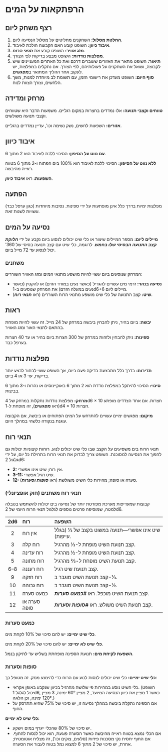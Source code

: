 # הרפתקאות על המים

## רצף משחק ליום

1. **החלטת מסלול:** השחקנים מחליטים על מסלול הנסיעה ליום.
2. **איבוד כיוון:** השופט קובע האם הקבוצה הולכת לאיבוד.
3. **מזג אוויר:** השופט קובע את ***תנאי הרוח***.
4. **מפלצות נודדות:** השופט מבצע בדיקות לפי הצורך.
5. **תיאור:** השופט מתאר את האזורים שעוברים דרכם ואת כל האתרים המעניינים שיש לקבוצה, ושואל את השחקנים על פעולותיהם, לפי הצורך. אם נתקלים במפלצות, יש לעקוב אחר ההליך המתואר ב***מפגשים***.
6. **סוף היום:** השופט מעדכן את רישומי הזמן, עם תשומת לב מיוחדת למנות, משך הלחשים, וצורך הצוות לנוח.

## מרחק ומדידה

**טווחים וקצבי תנועה:** אלו נמדדים בחצרות במקום רגליים. משמעות הדבר היא שטווחים וקצבי תנועה משולשים.

**אזורים:** השפעות לחשים, נשק נשימה וכו', עדיין נמדדים ברגליים.

## איבוד כיוון

**עם נווט על הסיפון:** הסיכוי ללכת לאיבוד הוא 2 מתוך 6.

**ללא נווט על הסיפון:** הסיכוי ללכת לאיבוד הוא 100% בים הפתוח ו-2 מתוך 6 בטווח ראייה מהיבשה.

**השפעות:** ראו ***איבוד כיוון***.

## הפתעה

מפלצות ימיות בדרך כלל אינן מופתעות על ידי ספינות. נסיבות מיוחדות (כגון ערפל כבד) עשויות לשנות זאת.

## נסיעה על המים

**מיילים ליום:** מספר המיילים שיצור או כלי שיט יכולים לנסוע ביום נקבע על ידי ***חלוקת קצב התנועה הבסיסי שלו בחמש***. לדוגמה, כלי שיט עם קצב תנועה בסיסי של 360’ יכול לנסוע עד 72 מייל ביום.

### משתנים

המרחק שנוסעים ביום עשוי להיות מושפע מתנאי המים ומזג האוויר השוררים:

- **נסיעה בנהר:** זרמי מים עשויים להגדיל (כאשר נעים במורד הזרם) או להקטין (כאשר נעים במעלה הזרם) את המרחק שנוסעים ב-1d6+6 מיילים ליום.
- **שיט:** קצב התנועה של כלי שיט מושפע מתנאי הרוח השוררים (ראו ***תנאי רוח***).

## ראות

**יבשה:** ביום בהיר, ניתן להבחין ביבשה במרחק של 24 מייל. זה עשוי להיות מופחת בהתאם לתנאי האור ומזג האוויר.

**ספינות:** ניתן להבחין ולזהות במרחק של 300 חצרות ביום בהיר או עד 40 חצרות בערפל כבד.

## מפלצות נודדות

**תדירות:** בדרך כלל מתבצעת בדיקה פעם ביום, אך השופט עשוי לבחור לבצע יותר בדיקות, עד 3 או 4 ביום.

**סיכוי:** הסיכוי להיתקל במפלצת נודדת הוא 2 מתוך 6 באוקיינוסים או נהרות ו-3 מתוך 6 בביצות.

**מרחק:** מפלצות נודדות נתקלות במרחק של 4d6 × 10 חצרות. אם אחד הצדדים מופתע (ראו ***מפגשים***), זה מופחת ל-1d4 × 10 חצרות.

**מיקום:** מפגשים ימיים עשויים להתרחש על המים הפתוחים או ביבשה, אם הקבוצה עוגנת בנקודה כלשהי במהלך היום.

## תנאי רוח

תנאי הרוח בים משפיעים על הקצב שבו כלי שיט יכולים לנוע. רוחות קיצוניות יכולות גם להפוך את הנסיעה למסוכנת. השופט צריך לבדוק את תנאי הרוח בתחילת כל יום, על ידי גלגול 2d6:

- **2:** אין רוח; שיט אינו אפשרי.
- **3–11:** שיט רגיל אפשרי.
- **12:** סערה או סופה; מהירות כלי השיט משולשת (ראו ***סופות וסערות***).

### תנאי רוח משתנים (חוק אופציונלי)

קבוצות שמעדיפות מערכת מפורטת יותר של נסיעה בים יכולות להשתמש בטבלה למטה, שמוסיפה פרטים נוספים לגלגול תנאי הרוח היומי של 2d6.

| 2d6  | רוח            | השפעה                                                       |
| :--: | :-------------- | :----------------------------------------------------------- |
|  2   | אין רוח         | שיט אינו אפשרי—תנועה במשוט בקצב של ⅓ (בגלל עייפות). |
|  3   | רוח קלה    | קצב תנועת השיט מופחת ל-⅓ מהרגיל.                   |
|  4   | רוח עדינה   | קצב תנועת השיט מופחת ל-½ מהרגיל.                   |
|  5   | רוח מתונה | קצב תנועת השיט מופחת ל-⅔ מהרגיל.                   |
| 6–8  | רוח רעננה    | קצב תנועת שיט רגיל.                                |
|  9   | רוח חזקה   | קצב תנועת השיט מוגבר ב-⅓.                        |
|  10  | רוח גבוהה       | קצב תנועת השיט מוגבר ב-½.                        |
|  11  | כמעט סערה       | קצב תנועת השיט מוכפל. ראו ***#כמעט סערות***.        |
|  12  | סערה או סופה   | קצב תנועת השיט משולש. ראו ***#סופות וסערות***.  |

### כמעט סערות

**כלי שיט ימיים:** יש להם סיכוי של 10% לקחת מים.

**כלי שיט לא ימיים:** יש להם סיכוי של 20% לקחת מים.

**השפעת לקיחת מים:** תנועת הספינה מופחתת בשליש עד לתיקון בנמל.

### סופות וסערות

**כלי שיט ימיים:** כלי שיט יכולים לנסות לנוע עם הרוח כדי להימנע מנזק. זה מטופל כך:

- כלי השיט נוסע במהירות פי שלושה מהרגיל בכיוון שנקבע באופן אקראי. (השופט יכול לגלגל 1d6, כאשר 1 מציין את כיוון הנסיעה המיועד, 2 מציין 60° ימינה, 3 מציין 120° ימינה, וכן הלאה.)
- אם הספינה נתקלת ביבשה במהלך נסיעה זו, יש סיכוי של 75% שהיא תתרסק על החוף.

**כלי שיט לא ימיים:**

- יש סיכוי של 80% שהכלי ייגרף במים וישקע.
- אם הכלי נמצא בטווח ראייה מהיבשה כאשר הסערה פוגעת, הוא יכול לנסות להחוף. אם החוף יחסית נקי מסכנות פיזיות (סלעים, צוקים וכו'), זה מצליח אוטומטית; אחרת, יש סיכוי של 2 מתוך 6 למצוא נמל בטוח לעבור את הסערה.